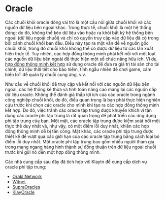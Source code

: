 # Oracle

Các chuỗi khối oracle đóng vai trò là một cầu nối giữa chuỗi khối và các nguồn dữ liệu bên ngoài khác. Trong thực tế, chuỗi khối là một hệ thống đóng; do đó, không thể kéo dữ liệu vào hoặc ra khỏi bất kỳ hệ thống bên ngoài (dữ liệu ngoài chuỗi) và chỉ có quyền truy cập vào dữ liệu đã có trong bối cảnh chuỗi khối ban đầu. Điều này tạo ra một vấn đề về nguồn gốc chuỗi khối, trong đó chuỗi khối không thể có được dữ liệu từ các lần xuất hiện thực tế. Tuy nhiên, các hợp đồng thông minh phải kết nối với một loạt các nguồn dữ liệu bên ngoài để thực hiện một số chức năng hữu ích. Ví dụ, [hợp đồng thông minh kết hợp](https://chain.link/education-hub/hybrid-smart-contracts) sử dụng oracle để đưa ra giá trị tài sản cho tài chính, dữ liệu thời tiết cho bảo hiểm, tính ngẫu nhiên để chơi game, cảm biến IoT để quản lý chuỗi cung ứng, v.v.

Như cầu về chuỗi khối để truy cập và kết nối với các nguồn dữ liệu bên ngoài, các hệ thống kế thừa và tính toán nâng cao mang lại các nguồn cấp dữ liệu oracle. Không thể đánh giá thấp lợi ích của các oracle trong ngành công nghiệp chuỗi khối, do đó, điều quan trọng là bạn phải thực hiện nghiên cứu trước khi chọn các oracle cho mình khi tạo ra các hợp đồng thông minh kết hợp. Do đó, việc tránh các oracle tập trung được khuyến khích vì tận dụng các oracle phi tập trung là rất quan trọng để phát triển các ứng dụng phi tập trung của bạn. Một mặt, các oracle tập trung được kiểm soát bởi một thực thể duy nhất và, như vậy, có một điểm lỗi duy nhất, khiến các hợp đồng thông minh dễ bị tấn công. Mặt khác, các oracle phi tập trung được thiết kế để vượt qua các giới hạn của các oracle tập trung bằng cách loại bỏ điểm lỗi duy nhất. Một oracle phi tập trung bao gồm nhiều người tham gia trong mạng ngang hàng hình thành sự đồng thuận trên dữ liệu ngoài chuỗi trước khi gửi nó đến một hợp đồng thông minh.

Các nhà cung cấp sau đây đã tích hợp với Klaytn để cung cấp dịch vụ oracle phi tập trung:

- [Orakl Network](https://docs.orakl.network)
- [Witnet](https://docs.witnet.io/)
- [SupraOracles](https://supraoracles.com/docs/overview)
- [KlayOracle](https://klayoracle.gitbook.io/v1.0.0/)
